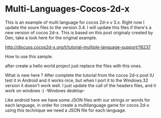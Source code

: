 # Multi-Languages-Cocos-2d-x
This is an example of multi language for cocos 2d-x v 3.x.
Right now I update the soure files to the version 3.4. I will update this files if there's a new version of cocos 2d-x. This is based on this post originaly created by Den, take a look here for the original example.

http://discuss.cocos2d-x.org/t/tutorial-multiple-language-support/16237

How to use this sample.

after create a hello world project just replace the files with this ones.

What is new here ?
After complete the tutorial from the cocos 2d-x post IU test it in Android and it works nice, but when I port it to the Windows.32 version it doesn't work well. I just update the call of the headers files, and it work on windows :) -Windows desktop-

Like android here we have some JSON files with our strings or words for each language, in order for create a multilanguage game for cocos 2d-x using this technique we need a JSON file for each language.
